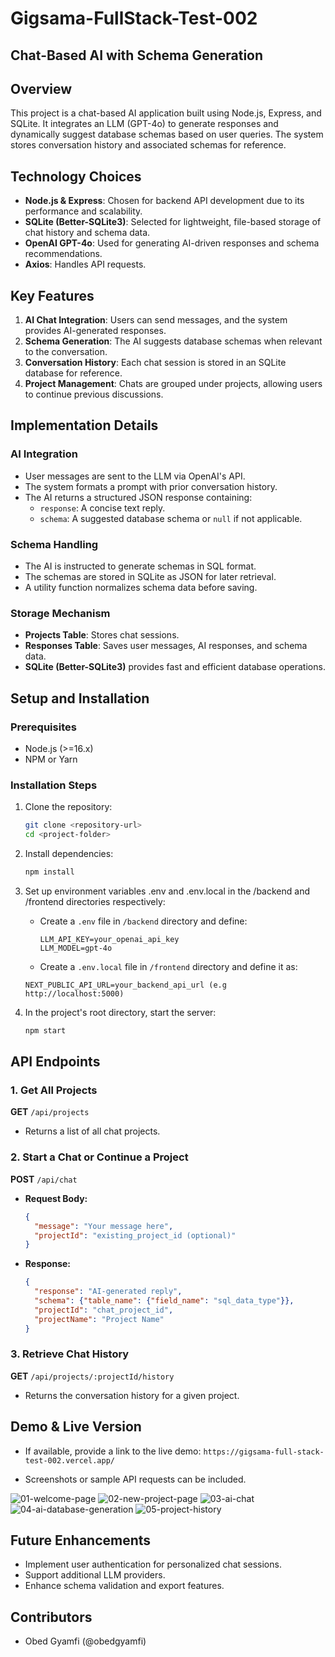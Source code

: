 # Gigsama-FullStack-Test-002

## Chat-Based AI with Schema Generation

## Overview
This project is a chat-based AI application built using Node.js, Express, and SQLite. It integrates an LLM (GPT-4o) to generate responses and dynamically suggest database schemas based on user queries. The system stores conversation history and associated schemas for reference.

## Technology Choices
- **Node.js & Express**: Chosen for backend API development due to its performance and scalability.
- **SQLite (Better-SQLite3)**: Selected for lightweight, file-based storage of chat history and schema data.
- **OpenAI GPT-4o**: Used for generating AI-driven responses and schema recommendations.
- **Axios**: Handles API requests.

## Key Features
1. **AI Chat Integration**: Users can send messages, and the system provides AI-generated responses.
2. **Schema Generation**: The AI suggests database schemas when relevant to the conversation.
3. **Conversation History**: Each chat session is stored in an SQLite database for reference.
4. **Project Management**: Chats are grouped under projects, allowing users to continue previous discussions.

## Implementation Details
### AI Integration
- User messages are sent to the LLM via OpenAI's API.
- The system formats a prompt with prior conversation history.
- The AI returns a structured JSON response containing:
  - `response`: A concise text reply.
  - `schema`: A suggested database schema or `null` if not applicable.

### Schema Handling
- The AI is instructed to generate schemas in SQL format.
- The schemas are stored in SQLite as JSON for later retrieval.
- A utility function normalizes schema data before saving.

### Storage Mechanism
- **Projects Table**: Stores chat sessions.
- **Responses Table**: Saves user messages, AI responses, and schema data.
- **SQLite (Better-SQLite3)** provides fast and efficient database operations.

## Setup and Installation
### Prerequisites
- Node.js (>=16.x)
- NPM or Yarn

### Installation Steps
1. Clone the repository:
   ```sh
   git clone <repository-url>
   cd <project-folder>
   ```
2. Install dependencies:
   ```sh
   npm install
   ```
3. Set up environment variables .env and .env.local in the /backend and /frontend directories respectively:
   - Create a `.env` file in `/backend` directory and define:
     ```.env
     LLM_API_KEY=your_openai_api_key
     LLM_MODEL=gpt-4o
     ```

    - Create a `.env.local` file in `/frontend` directory and define it as:
     ```.env.local
     NEXT_PUBLIC_API_URL=your_backend_api_url (e.g http://localhost:5000)
     ```
4. In the project's root directory, start the server:
   ```sh
   npm start
   ```

## API Endpoints
### 1. Get All Projects
**GET** `/api/projects`
- Returns a list of all chat projects.

### 2. Start a Chat or Continue a Project
**POST** `/api/chat`
- **Request Body:**
  ```json
  {
    "message": "Your message here",
    "projectId": "existing_project_id (optional)"
  }
  ```
- **Response:**
  ```json
  {
    "response": "AI-generated reply",
    "schema": {"table_name": {"field_name": "sql_data_type"}},
    "projectId": "chat_project_id",
    "projectName": "Project Name"
  }
  ```

### 3. Retrieve Chat History
**GET** `/api/projects/:projectId/history`
- Returns the conversation history for a given project.

## Demo & Live Version
- If available, provide a link to the live demo: `https://gigsama-full-stack-test-002.vercel.app/`

- Screenshots or sample API requests can be included.

![01-welcome-page](demo_images/01-welcome-page.png)
![02-new-project-page](demo_images/02-new-project-page.png)
![03-ai-chat](demo_images/03-ai-chat.png)
![04-ai-database-generation](demo_images/04-ai-database-generation.png)
![05-project-history](demo_images/05-project-history.png)

## Future Enhancements
- Implement user authentication for personalized chat sessions.
- Support additional LLM providers.
- Enhance schema validation and export features.

## Contributors
- Obed Gyamfi (@obedgyamfi)

